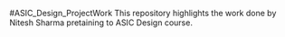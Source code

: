 #ASIC_Design_ProjectWork
This repository highlights the work done by Nitesh Sharma pretaining to ASIC Design course.
